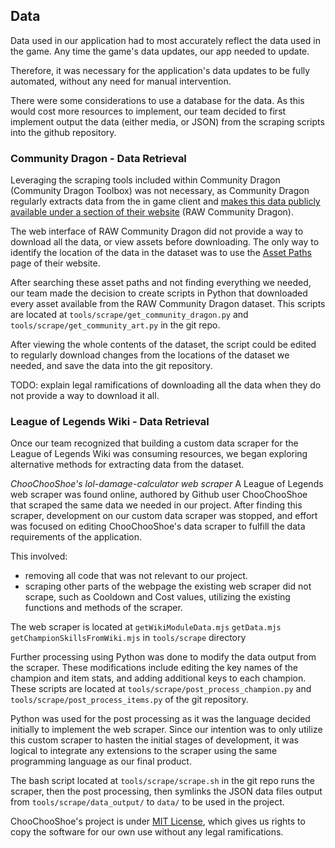 ## Data

Data used in our application had to most accurately reflect the data used in the game. Any time the game's data updates, our app needed to update. 

Therefore, it was necessary for the application's data updates to be fully automated, without any need for manual intervention.

There were some considerations to use a database for the data. As this would cost more resources to implement, our team decided to first implement output the data (either media, or JSON) from the scraping scripts into the github repository.




### Community Dragon - Data Retrieval

Leveraging the scraping tools included within Community Dragon (Community Dragon Toolbox) was not necessary, as Community Dragon regularly extracts data from the in game client and [makes this data publicly available under a section of their website](https://raw.communitydragon.org/) (RAW Community Dragon).

The web interface of RAW Community Dragon did not provide a way to download all the data, or view assets before downloading. The only way to identify the location of the data in the dataset was to use the [Asset Paths](https://www.communitydragon.org/documentation/assets) page of their website.

After searching these asset paths and not finding everything we needed, our team made the decision to create scripts in Python that downloaded every asset available from the RAW Community Dragon dataset. This scripts are located at `tools/scrape/get_community_dragon.py` and `tools/scrape/get_community_art.py` in the git repo.

After viewing the whole contents of the dataset, the script could be edited to regularly download changes from the locations of the dataset we needed, and save the data into the git repository.

TODO: explain legal ramifications of downloading all the data when they do not provide a way to download it all.





### League of Legends Wiki - Data Retrieval


Once our team recognized that building a custom data scraper for the League of Legends Wiki was consuming resources, we began exploring alternative methods for extracting data from the dataset.

*ChooChooShoe's lol-damage-calculator web scraper*
A League of Legends web scraper was found online, authored by Github user ChooChooShoe that scraped the same data we needed in our project. After finding this scraper, development on our custom data scraper was stopped, and effort was focused on editing ChooChooShoe's data scraper to fulfill the data requirements of the application. 

This involved:
- removing all code that was not relevant to our project.
- scraping other parts of the webpage the existing web scraper did not scrape, such as Cooldown and Cost values, utilizing the existing functions and methods of the scraper.

The web scraper is located at `getWikiModuleData.mjs` `getData.mjs` `getChampionSkillsFromWiki.mjs` in `tools/scrape` directory

Further processing using Python was done to modify the data output from the scraper. These modifications include editing the key names of the champion and item stats, and adding additional keys to each champion. These scripts are located at `tools/scrape/post_process_champion.py` and `tools/scrape/post_process_items.py` of the git repository.

Python was used for the post processing as it was the language decided initially to implement the web scraper. Since our intention was to only utilize this custom scraper to hasten the initial stages of development, it was logical to integrate any extensions to the scraper using the same programming language as our final product.

The bash script located at `tools/scrape/scrape.sh` in the git repo runs the scraper, then the post processing, then symlinks the JSON data files output from `tools/scrape/data_output/` to `data/` to be used in the project.

ChooChooShoe's project is under [MIT License](https://github.com/ChooChooShoe/lol-damage-calculator/blob/master/LICENSE), which gives us rights to copy the software for our own use without any legal ramifications.

